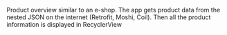 Product overview similar to an e-shop. The app gets product data from the nested JSON on the internet (Retrofit, Moshi, Coil). Then all the product information is displayed in RecyclerView 
